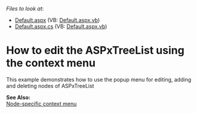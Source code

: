 <!-- default file list -->
*Files to look at*:

* [Default.aspx](./CS/Default.aspx) (VB: [Default.aspx.vb](./VB/Default.aspx.vb))
* [Default.aspx.cs](./CS/Default.aspx.cs) (VB: [Default.aspx.vb](./VB/Default.aspx.vb))
<!-- default file list end -->
# How to edit the ASPxTreeList using the context menu


<p>This example demonstrates how to use the popup menu for editing, adding and deleting nodes of ASPxTreeList</p><p><strong>See Also:</strong><br />
<a href="https://www.devexpress.com/Support/Center/p/E145">Node-specific context menu</a></p>

<br/>


